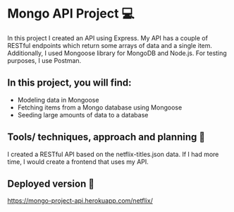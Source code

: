 # Mongo API Project 💻

In this project I created an API using Express. My API has a couple of RESTful endpoints which return some arrays of data and a single item.
Additionally, I used Mongoose library for MongoDB and Node.js. For testing purposes, I use Postman.

## In this project, you will find:

- Modeling data in Mongoose
- Fetching items from a Mongo database using Mongoose
- Seeding large amounts of data to a database

## Tools/ techniques, approach and planning 🔨

I created a RESTful API based on the netflix-titles.json data. If I had more time, I would create a frontend that uses my API.

## Deployed version 🚀

https://mongo-project-api.herokuapp.com/netflix/
